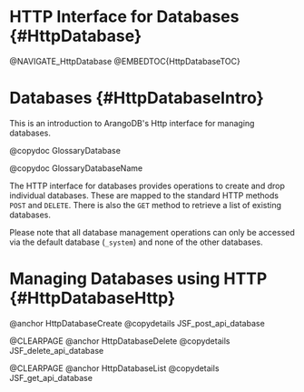 HTTP Interface for Databases {#HttpDatabase}
============================================

@NAVIGATE_HttpDatabase
@EMBEDTOC{HttpDatabaseTOC}

Databases {#HttpDatabaseIntro}
==============================

This is an introduction to ArangoDB's Http interface for managing databases.

@copydoc GlossaryDatabase

@copydoc GlossaryDatabaseName

The HTTP interface for databases provides operations to create and drop
individual databases. These are mapped to the standard HTTP methods `POST`
and `DELETE`. There is also the `GET` method to retrieve a list of existing
databases.

Please note that all database management operations can only be accessed via
the default database (`_system`) and none of the other databases.

Managing Databases using HTTP {#HttpDatabaseHttp}
=================================================

@anchor HttpDatabaseCreate
@copydetails JSF_post_api_database

@CLEARPAGE
@anchor HttpDatabaseDelete
@copydetails JSF_delete_api_database

@CLEARPAGE
@anchor HttpDatabaseList
@copydetails JSF_get_api_database

